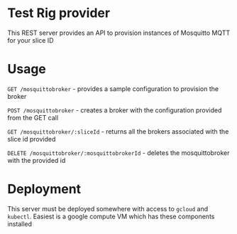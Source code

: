 # Test Rig provider
This REST server provides an API to provision instances of Mosquitto MQTT for your slice ID

# Usage

`GET /mosquittobroker`
    - provides a sample configuration to provision the broker

`POST /mosquittobroker`
    - creates a broker with the configuration provided from the GET call

`GET /mosquittobroker/:sliceId`
    - returns all the brokers associated with the slice id provided

`DELETE /mosquittobroker/:mosquittobrokerId`
    - deletes the mosquittobroker with the provided id

# Deployment

This server must be deployed somewhere with access to `gcloud` and `kubectl`. Easiest is a google compute VM which has these
components installed